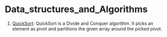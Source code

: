 # Data_structures_and_Algorithms

1. [QuickSort](https://github.com/harshita-d/Data_structures_and_Algorithms/tree/master/QuickSort): QuickSort is a Divide and Conquer algorithm. It picks an element as pivot and partitions the given array around the picked pivot.
